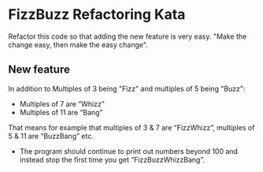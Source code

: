 FizzBuzz Refactoring Kata
=========================

Refactor this code so that adding the new feature is very easy. "Make the change easy, then make the easy change".

New feature
-----------

In addition to Multiples of 3 being "Fizz" and multiples of 5 being "Buzz":

* Multiples of 7 are “Whizz”
* Multiples of 11 are “Bang”

That means for example that multiples of 3 & 7 are “FizzWhizz”, multiples of 5 & 11 are “BuzzBang” etc. 

* The program should continue to print out numbers beyond 100 and instead stop the first time you get “FizzBuzzWhizzBang”.

